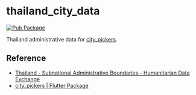# thailand_city_data

[![Pub Package](https://img.shields.io/pub/v/thailand_city_data.svg)](https://pub.dev/packages/thailand_city_data)

Thailand administrative data for [city_pickers](https://pub.dev/packages/city_pickers).

## Reference

- [Thailand - Subnational Administrative Boundaries - Humanitarian Data Exchange](https://data.humdata.org/dataset/cod-ab-tha)
- [city_pickers | Flutter Package](https://pub.dev/packages/city_pickers)
